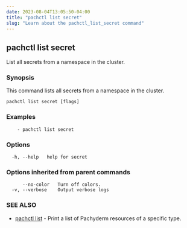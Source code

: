 ```yaml
---
date: 2023-08-04T13:05:50-04:00
title: "pachctl list secret"
slug: "Learn about the pachctl_list_secret command"
---
```


## pachctl list secret

List all secrets from a namespace in the cluster.

### Synopsis

This command lists all secrets from a namespace in the cluster.

```
pachctl list secret [flags]
```

### Examples

```
	- pachctl list secret 

```

### Options

```
  -h, --help   help for secret
```

### Options inherited from parent commands

```
      --no-color   Turn off colors.
  -v, --verbose    Output verbose logs
```

### SEE ALSO

* [pachctl list](/commands/pachctl_list/)	 - Print a list of Pachyderm resources of a specific type.


